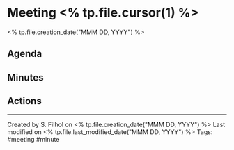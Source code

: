 # Meeting <% tp.file.cursor(1) %>
<% tp.file.creation_date("MMM DD, YYYY") %>

## Agenda


## Minutes


## Actions



---
Created by S. Filhol on <% tp.file.creation_date("MMM DD, YYYY") %>
Last modified on <% tp.file.last_modified_date("MMM DD, YYYY") %>
Tags: #meeting #minute 
